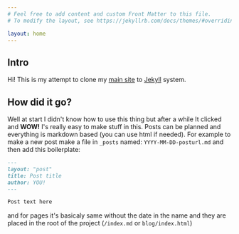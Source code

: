 ```yaml
---
# Feel free to add content and custom Front Matter to this file.
# To modify the layout, see https://jekyllrb.com/docs/themes/#overriding-theme-defaults

layout: home
---
```


## Intro

Hi! This is my attempt to clone my [main site](https://mobilex1122.eu) to [Jekyll](https://jekyllrb.com/) system.

## How did it go?

Well at start I didn't know how to use this thing but after a while It clicked and **WOW!** I's really easy to make stuff in this. Posts can be planned and everything is markdown based (you can use html if needed). For example to make a new post make a file in `_posts` named: `YYYY-MM-DD-posturl.md` and then add this boilerplate:

```md
---
layout: "post"
title: Post title
author: YOU!
---

Post text here
```

and for pages it's basicaly same without the date in the name and they are placed in the root of the project (`/index.md` or `blog/index.html`)